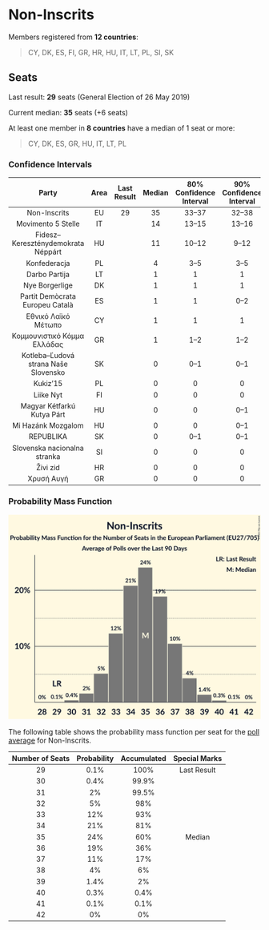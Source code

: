 # Non-Inscrits

Members registered from **12 countries**:

> CY, DK, ES, FI, GR, HR, HU, IT, LT, PL, SI, SK

## Seats

Last result: **29** seats (General Election of 26 May 2019)

Current median: **35** seats (+6 seats)

At least one member in **8 countries** have a median of 1 seat or more:

> CY, DK, ES, GR, HU, IT, LT, PL

### Confidence Intervals

| Party | Area | Last Result | Median | 80% Confidence Interval | 90% Confidence Interval | 95% Confidence Interval | 99% Confidence Interval |
|:-----:|:----:|:-----------:|:------:|:-----------------------:|:-----------------------:|:-----------------------:|:-----------------------:|
| Non-Inscrits | EU | 29 | 35 | 33–37 | 32–38 | 32–38 | 31–39 |
| Movimento 5 Stelle | IT | | 14 | 13–15 | 13–16 | 12–16 | 12–17 |
| Fidesz–Kereszténydemokrata Néppárt | HU | | 11 | 10–12 | 9–12 | 9–12 | 9–12 |
| Konfederacja | PL | | 4 | 3–5 | 3–5 | 3–5 | 2–6 |
| Darbo Partija | LT | | 1 | 1 | 1 | 1 | 1 |
| Nye Borgerlige | DK | | 1 | 1 | 1 | 1 | 0–2 |
| Partit Demòcrata Europeu Català | ES | | 1 | 1 | 0–2 | 0–2 | 0–2 |
| Εθνικό Λαϊκό Μέτωπο | CY | | 1 | 1 | 1 | 1 | 1 |
| Κομμουνιστικό Κόμμα Ελλάδας | GR | | 1 | 1–2 | 1–2 | 1–2 | 1–2 |
| Kotleba–Ľudová strana Naše Slovensko | SK | | 0 | 0–1 | 0–1 | 0–1 | 0–1 |
| Kukiz’15 | PL | | 0 | 0 | 0 | 0 | 0 |
| Liike Nyt | FI | | 0 | 0 | 0 | 0 | 0 |
| Magyar Kétfarkú Kutya Párt | HU | | 0 | 0 | 0–1 | 0–1 | 0–1 |
| Mi Hazánk Mozgalom | HU | | 0 | 0 | 0–1 | 0–1 | 0–1 |
| REPUBLIKA | SK | | 0 | 0–1 | 0–1 | 0–1 | 0–1 |
| Slovenska nacionalna stranka | SI | | 0 | 0 | 0 | 0 | 0 |
| Živi zid | HR | | 0 | 0 | 0 | 0 | 0 |
| Χρυσή Αυγή | GR | | 0 | 0 | 0 | 0 | 0 |

### Probability Mass Function

![Graph with seats probability mass function not yet produced](average-2021-09-30-seats-pmf-non-inscrits.png "Seats Probability Mass Function")

The following table shows the probability mass function per seat for the [poll average](average-2021-09-30.html) for Non-Inscrits.

| Number of Seats | Probability | Accumulated | Special Marks |
|:---------------:|:-----------:|:-----------:|:-------------:|
| 29 | 0.1% | 100% | Last Result |
| 30 | 0.4% | 99.9% |  |
| 31 | 2% | 99.5% |  |
| 32 | 5% | 98% |  |
| 33 | 12% | 93% |  |
| 34 | 21% | 81% |  |
| 35 | 24% | 60% | Median |
| 36 | 19% | 36% |  |
| 37 | 11% | 17% |  |
| 38 | 4% | 6% |  |
| 39 | 1.4% | 2% |  |
| 40 | 0.3% | 0.4% |  |
| 41 | 0.1% | 0.1% |  |
| 42 | 0% | 0% |  |


